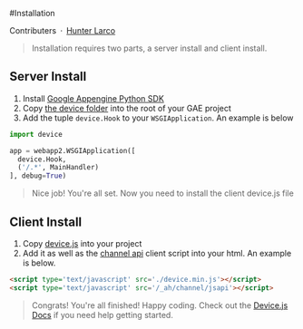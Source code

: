 #Installation

Contributers&ensp;·&ensp;[Hunter Larco](http://larcolabs.com)

> Installation requires two parts, a server install and client install.

## Server Install

1. Install [Google Appengine Python SDK](https://cloud.google.com/appengine/downloads)
2. Copy [the device folder](../server/build/device) into the root of your GAE project
3. Add the tuple `device.Hook` to your `WSGIApplication`. An example is below

```python
import device

app = webapp2.WSGIApplication([
  device.Hook,
  ('/.*', MainHandler)
], debug=True)
```

> Nice job! You're all set. Now you need to install the client device.js file

## Client Install

1. Copy [device.js](../client/build/device.min.js) into your project
2. Add it as well as the [channel api](https://cloud.google.com/appengine/docs/python/channel/) client script into your html. An example is below.

```html
<script type='text/javascript' src='./device.min.js'></script>
<script type='text/javascript' src='/_ah/channel/jsapi'></script>
```

> Congrats! You're all finished! Happy coding. Check out the [Device.js Docs](./client.md) if you need help getting started.